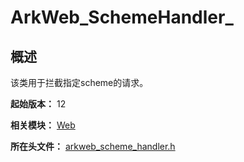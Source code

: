# ArkWeb_SchemeHandler_

## 概述

该类用于拦截指定scheme的请求。

**起始版本：** 12

**相关模块：** [Web](capi-web.md)

**所在头文件：** [arkweb_scheme_handler.h](capi-arkweb-scheme-handler-h.md)

